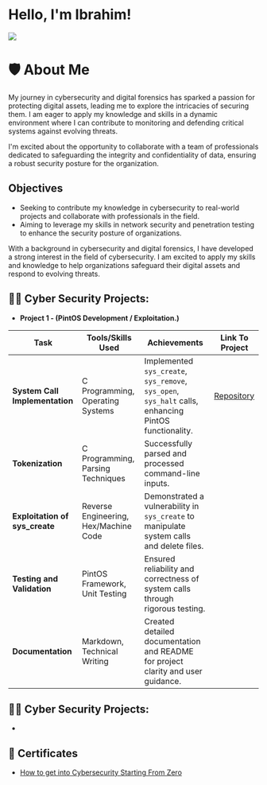 # Hello, I'm Ibrahim!
<a href="https://www.linkedin.com/in/ibrahim-khorshid-723592211/"><img src="https://img.shields.io/badge/-LinkedIn-0072b1?&style=for-the-badge&logo=linkedin&logoColor=white" /></a>

# 🛡️ About Me

My journey in cybersecurity and digital forensics has sparked a passion for protecting digital assets, leading me to explore the intricacies of securing them. I am eager to apply my knowledge and skills in a dynamic environment where I can contribute to monitoring and defending critical systems against evolving threats.

I'm excited about the opportunity to collaborate with a team of professionals dedicated to safeguarding the integrity and confidentiality of data, ensuring a robust security posture for the organization.


## Objectives
 - Seeking to contribute my knowledge in cybersecurity to real-world projects and collaborate with professionals in the field.
 - Aiming to leverage my skills in network security and penetration testing to enhance the security posture of organizations.

With a background in cybersecurity and digital forensics, I have developed a strong interest in the field of cybersecurity. I am excited to apply my skills and knowledge to help organizations safeguard their digital assets and respond to evolving threats.

<h2>👨‍💻 Cyber Security Projects:</h2>

- <b>Project 1 -  (PintOS Development / Exploitation.)</b>

| Task                                              | Tools/Skills Used                              | Achievements                                                           | Link To Project                                               |
|---------------------------------------------------|------------------------------------------------|-----------------------------------------------------------------------|-----------------------------------------------------|
| **System Call Implementation**                    | C Programming, Operating Systems               | Implemented `sys_create`, `sys_remove`, `sys_open`, `sys_halt` calls, enhancing PintOS functionality. | [Repository](https://github.com/Ibrahim-K1/PintOS) |
| **Tokenization**                                  | C Programming, Parsing Techniques              | Successfully parsed and processed command-line inputs.                | |
| **Exploitation of sys_create**                    | Reverse Engineering, Hex/Machine Code          | Demonstrated a vulnerability in `sys_create` to manipulate system calls and delete files. |  |
| **Testing and Validation**                        | PintOS Framework, Unit Testing                 | Ensured reliability and correctness of system calls through rigorous testing. |  |
| **Documentation**                                 | Markdown, Technical Writing                    | Created detailed documentation and README for project clarity and user guidance. |  |

<h2>👨‍💻 Cyber Security Projects:</h2>

-


<h2>📜 Certificates </h2>

- [How to get into Cybersecurity Starting From Zero](https://www.youtube.com/watch?v=a83ASGn_V_s)

